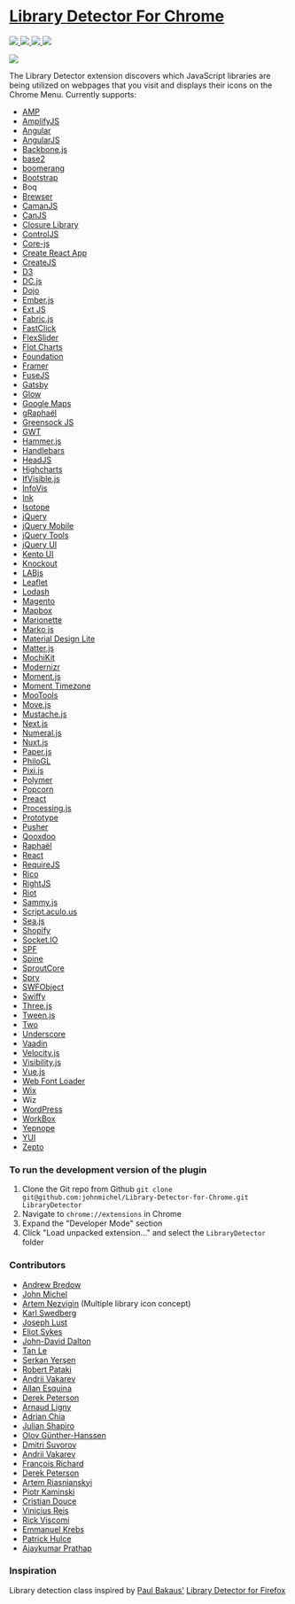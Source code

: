 [Library Detector For Chrome](https://chrome.google.com/webstore/detail/library-detector/cgaocdmhkmfnkdkbnckgmpopcbpaaejo?hl=en)
===========================

[![](https://img.shields.io/chrome-web-store/v/cgaocdmhkmfnkdkbnckgmpopcbpaaejo.svg?style=flat-square)
![](https://img.shields.io/chrome-web-store/d/cgaocdmhkmfnkdkbnckgmpopcbpaaejo.svg?style=flat-square)
![](https://img.shields.io/chrome-web-store/stars/cgaocdmhkmfnkdkbnckgmpopcbpaaejo.svg?style=flat-square)
![](https://img.shields.io/chrome-web-store/rating-count/cgaocdmhkmfnkdkbnckgmpopcbpaaejo.svg?style=flat-square)](https://chrome.google.com/webstore/detail/library-detector/cgaocdmhkmfnkdkbnckgmpopcbpaaejo?hl=en)

[![](https://img.shields.io/npm/v/js-library-detector.svg?style=flat-square)](https://npm.im/js-library-detector)

The Library Detector extension discovers which JavaScript libraries are being
utilized on webpages that you visit and displays their icons on the Chrome Menu. Currently
supports:

- [AMP](https://ampproject.org/)
- [AmplifyJS](http://amplifyjs.com/)
- [Angular](https://angular.io)
- [AngularJS](https://angularjs.org/)
- [Backbone.js](http://backbonejs.org/)
- [base2](https://code.google.com/p/base2/)
- [boomerang](https://soasta.github.io/boomerang/)
- [Bootstrap](http://getbootstrap.com/)
- Boq
- [Brewser](https://robertpataki.github.io/brewser/)
- [CamanJS](http://camanjs.com/)
- [CanJS](https://canjs.com/)
- [Closure Library](https://developers.google.com/closure/library/)
- [ControlJS](https://stevesouders.com/controljs/)
- [Core-js](https://github.com/zloirock/core-js)
- [Create React App](https://create-react-app.dev/)
- [CreateJS](https://createjs.com/)
- [D3](https://d3js.org/)
- [DC.js](https://dc-js.github.io/dc.js/)
- [Dojo](https://dojotoolkit.org/)
- [Ember.js](https://emberjs.com/)
- [Ext JS](https://www.sencha.com/products/extjs/)
- [Fabric.js](http://fabricjs.com/)
- [FastClick](https://github.com/ftlabs/fastclick)
- [FlexSlider](https://woocommerce.com/flexslider/)
- [Flot Charts](http://www.flotcharts.org/)
- [Foundation](https://foundation.zurb.com/)
- [Framer](https://framer.com/)
- [FuseJS](http://kiro.me/projects/fuse.html)
- [Gatsby](https://www.gatsbyjs.org/)
- [Glow](http://www.bbc.co.uk/glow/)
- [Google Maps](https://developers.google.com/maps/)
- [gRaphaël](https://github.com/DmitryBaranovskiy/g.raphael)
- [Greensock JS](https://greensock.com/gsap)
- [GWT](http://www.gwtproject.org/)
- [Hammer.js](http://hammerjs.github.io/)
- [Handlebars](http://handlebarsjs.com/)
- [HeadJS](http://headjs.com/)
- [Highcharts](http://www.highcharts.com/)
- [IfVisible.js](http://serkanyersen.github.io/ifvisible.js/)
- [InfoVis](http://philogb.github.io/jit/)
- [Ink](http://ink.sapo.pt/)
- [Isotope](https://isotope.metafizzy.co/)
- [jQuery](http://jquery.com/)
- [jQuery Mobile](http://jquerymobile.com/)
- [jQuery Tools](http://jquerytools.github.io/)
- [jQuery UI](http://jqueryui.com/)
- [Kento UI](https://github.com/telerik/kendo-ui-core)
- [Knockout](http://knockoutjs.com/)
- [LABjs](https://github.com/getify/LABjs)
- [Leaflet](http://leafletjs.com/)
- [Lodash](https://lodash.com/)
- [Magento](https://magento.com/)
- [Mapbox](https://www.mapbox.com/mapbox.js/)
- [Marionette](https://marionettejs.com/)
- [Marko js](https://markojs.com/)
- [Material Design Lite](https://getmdl.io/)
- [Matter.js](http://brm.io/matter-js/)
- [MochiKit](http://mochi.github.io/mochikit/)
- [Modernizr](https://modernizr.com/)
- [Moment.js](http://momentjs.com/)
- [Moment Timezone](http://momentjs.com/timezone/)
- [MooTools](https://mootools.net/)
- [Move.js](https://visionmedia.github.io/move.js/)
- [Mustache.js](https://mustache.github.io/)
- [Next.js](https://nextjs.org/)
- [Numeral.js](http://numeraljs.com/)
- [Nuxt.js](https://nuxtjs.org/)
- [Paper.js](http://paperjs.org/)
- [PhiloGL](http://www.senchalabs.org/philogl/)
- [Pixi.js](http://www.pixijs.com/)
- [Polymer](https://www.polymer-project.org/)
- [Popcorn](https://github.com/mozilla/popcorn-js/)
- [Preact](https://preactjs.com/)
- [Processing.js](http://processingjs.org/)
- [Prototype](http://prototypejs.org/)
- [Pusher](https://pusher.com/docs/javascript_quick_start)
- [Qooxdoo](http://www.qooxdoo.org/)
- [Raphaël](http://raphaeljs.com/)
- [React](https://reactjs.org/)
- [RequireJS](http://requirejs.org/)
- [Rico](http://openrico.sourceforge.net/examples/index.html)
- [RightJS](http://rightjs.org/)
- [Riot](http://riotjs.com/)
- [Sammy.js](http://sammyjs.org/)
- [Script.aculo.us](https://script.aculo.us/)
- [Sea.js](https://seajs.github.io/seajs/docs/)
- [Shopify](https://www.shopify.com/)
- [Socket.IO](https://socket.io/)
- [SPF](https://youtube.github.io/spfjs/)
- [Spine](http://spine.github.io/)
- [SproutCore](http://sproutcore.com/)
- [Spry](https://github.com/adobe/Spry)
- [SWFObject](https://github.com/swfobject/swfobject)
- [Swiffy](https://developers.google.com/swiffy/)
- [Three.js](https://threejs.org/)
- [Tween.js](https://github.com/tweenjs/tween.js)
- [Two](https://two.js.org/)
- [Underscore](http://underscorejs.org/)
- [Vaadin](https://vaadin.com/)
- [Velocity.js](http://julian.com/research/velocity/)
- [Visibility.js](https://github.com/ai/visibilityjs)
- [Vue.js](https://vuejs.org/)
- [Web Font Loader](https://github.com/typekit/webfontloader)
- [Wix](https://www.wix.com/)
- Wiz
- [WordPress](https://wordpress.org/)
- [WorkBox](https://developers.google.com/web/tools/workbox/)
- [Yepnope](http://yepnopejs.com/)
- [YUI](https://yuilibrary.com/)
- [Zepto](http://zeptojs.com/)


### To run the development version of the plugin
1. Clone the Git repo from Github `git clone git@github.com:johnmichel/Library-Detector-for-Chrome.git LibraryDetector`
2. Navigate to `chrome://extensions` in Chrome
3. Expand the "Developer Mode" section
4. Click "Load unpacked extension..." and select the `LibraryDetector` folder

### Contributors
- [Andrew Bredow](http://andrewbredow.com)
- [John Michel](https://cowbird.org)
- [Artem Nezvigin](http://artnez.com) (Multiple library icon concept)
- [Karl Swedberg](https://karlswedberg.com/)
- [Joseph Lust](https://lustforge.com/)
- [Eliot Sykes](https://www.eliotsykes.com)
- [John-David Dalton](http://allyoucanleet.com/)
- [Tan Le](https://github.com/tancnle)
- [Serkan Yerşen](http://serkan.io/)
- [Robert Pataki](https://robertpataki.com/)
- [Andrii Vakarev](https://github.com/avakarev)
- [Allan Esquina](https://github.com/allanesquina)
- [Derek Peterson](http://www.derekpetey.com/)
- [Arnaud Ligny](http://narno.org)
- [Adrian Chia](https://github.com/adrianchia)
- [Julian Shapiro](https://www.julian.com/)
- [Olov Günther-Hanssen](https://github.com/eolognt)
- [Dmitri Suvorov](https://github.com/suvjunmd)
- [Andrii Vakarev](https://github.com/avakarev)
- [François Richard](https://github.com/iamWh1sp3r)
- [Derek Peterson](https://derekpeterson.me/)
- [Artem Riasnianskyi](https://github.com/asci)
- [Piotr Kaminski](https://github.com/pkaminski)
- [Cristian Douce](https://github.com/cristiandouce)
- [Vinicius Reis](https://github.com/vinicius73)
- [Rick Viscomi](https://github.com/rviscomi)
- [Emmanuel Krebs](https://github.com/e-krebs)
- [Patrick Hulce](https://github.com/patrickhulce)
- [Ajaykumar Prathap](https://github.com/ajay2507)

### Inspiration
Library detection class inspired by [Paul Bakaus'](https://paulbakaus.com/) [Library Detector for Firefox](https://addons.mozilla.org/en-us/firefox/addon/library-detector/)
